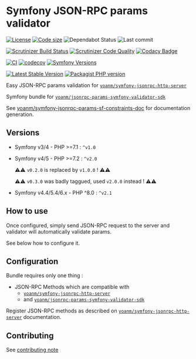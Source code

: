 # Symfony JSON-RPC params validator

[![License](https://img.shields.io/github/license/yoanm/symfony-jsonrpc-params-validator.svg)](https://github.com/yoanm/symfony-jsonrpc-params-validator)
[![Code size](https://img.shields.io/github/languages/code-size/yoanm/symfony-jsonrpc-params-validator.svg)](https://github.com/yoanm/symfony-jsonrpc-params-validator)
![Dependabot Status](https://flat.badgen.net/github/dependabot/yoanm/symfony-jsonrpc-params-validator)
![Last commit](https://badgen.net/github/last-commit/yoanm/symfony-jsonrpc-params-validator)

[![Scrutinizer Build Status](https://img.shields.io/scrutinizer/build/g/yoanm/symfony-jsonrpc-params-validator.svg?label=Scrutinizer\&logo=scrutinizer)](https://scrutinizer-ci.com/g/yoanm/symfony-jsonrpc-params-validator/build-status/master)
[![Scrutinizer Code Quality](https://img.shields.io/scrutinizer/g/yoanm/symfony-jsonrpc-params-validator/master.svg?logo=scrutinizer)](https://scrutinizer-ci.com/g/yoanm/symfony-jsonrpc-params-validator/?branch=master)
[![Codacy Badge](https://app.codacy.com/project/badge/Grade/8f39424add044b43a70bdb238e2f48db)](https://www.codacy.com/gh/yoanm/symfony-jsonrpc-params-validator/dashboard?utm_source=github.com\&utm_medium=referral\&utm_content=yoanm/symfony-jsonrpc-params-validator\&utm_campaign=Badge_Grade)

[![CI](https://github.com/yoanm/symfony-jsonrpc-params-validator/actions/workflows/CI.yml/badge.svg?branch=master)](https://github.com/yoanm/symfony-jsonrpc-params-validator/actions/workflows/CI.yml)
[![codecov](https://codecov.io/gh/yoanm/symfony-jsonrpc-params-validator/branch/master/graph/badge.svg?token=NHdwEBUFK5)](https://codecov.io/gh/yoanm/symfony-jsonrpc-params-validator)
[![Symfony Versions](https://img.shields.io/badge/Symfony-v4.4%20%2F%20v5.4%2F%20v6.x-8892BF.svg?logo=github)](https://symfony.com/)

[![Latest Stable Version](https://img.shields.io/packagist/v/yoanm/symfony-jsonrpc-params-validator.svg)](https://packagist.org/packages/yoanm/symfony-jsonrpc-params-validator)
[![Packagist PHP version](https://img.shields.io/packagist/php-v/yoanm/symfony-jsonrpc-params-validator.svg)](https://packagist.org/packages/yoanm/symfony-jsonrpc-params-validator)

Easy JSON-RPC params validation for [`yoanm/symfony-jsonrpc-http-server`](https://github.com/yoanm/symfony-jsonrpc-http-server)

Symfony bundle for [`yoanm/jsonrpc-params-symfony-validator-sdk`](https://github.com/yoanm/php-jsonrpc-params-symfony-validator-sdk)

See [yoanm/symfony-jsonrpc-params-sf-constraints-doc](https://github.com/yoanm/symfony-jsonrpc-params-sf-constraints-doc) for documentation generation.

## Versions

*   Symfony v3/4 - PHP >=7.1 : `^v1.0`

*   Symfony v4/5 - PHP >=7.2 : `^v2.0`

    ⚠️⚠️ `v0.2.0` is replaced by `v1.0.0` ! ⚠️⚠️

    ⚠️⚠️ `v0.3.0` was badly taggued, used `v2.0.0` instead ! ⚠️⚠️

*   Symfony v4.4/5.4/6.x - PHP ^8.0 : `^v2.1`

## How to use

Once configured, simply send JSON-RPC request to the server and validator will automatically validate params.

See below how to configure it.

## Configuration

Bundle requires only one thing :

*   JSON-RPC Methods which are compatible with
    *   [`yoanm/symfony-jsonrpc-http-server`](https://github.com/yoanm/symfony-jsonrpc-http-server)
    *   and [`yoanm/jsonrpc-params-symfony-validator-sdk`](https://github.com/yoanm/php-jsonrpc-params-symfony-validator-sdk)

Register JSON-RPC methods as described on [`yoanm/symfony-jsonrpc-http-server`](https://github.com/yoanm/symfony-jsonrpc-http-server) documentation.

## Contributing

See [contributing note](./CONTRIBUTING.md)
